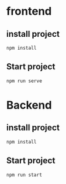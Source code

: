 # frontend

## install project
```
npm install
```

## Start project
````
npm run serve
````

# Backend
## install project
```
npm install
```

## Start project
````
npm run start
````
